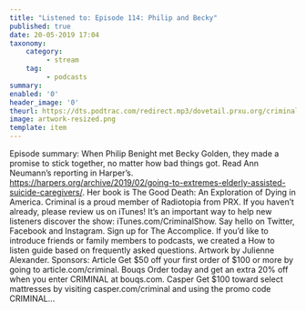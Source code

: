 ```yaml
---
title: "Listened to: Episode 114: Philip and Becky"
published: true
date: 20-05-2019 17:04
taxonomy:
    category:
         - stream
    tag:
         - podcasts
summary:
enabled: '0'
header_image: '0'
theurl: https://dts.podtrac.com/redirect.mp3/dovetail.prxu.org/criminal/1ec41808-1f14-40d2-b038-c4ccedbc358a/Episode_114_Philip_and_Becky_Part_1.mp3
image: artwork-resized.png
template: item
---
```

 
Episode summary: When Philip Benight met Becky Golden, they made a promise to stick together, no matter how bad things got. Read Ann Neumann’s reporting in Harper’s. https://harpers.org/archive/2019/02/going-to-extremes-elderly-assisted-suicide-caregivers/. Her book is The Good Death: An Exploration of Dying in America. Criminal is a proud member of Radiotopia from PRX. If you haven’t already, please review us on iTunes! It’s an important way to help new listeners discover the show: iTunes.com/CriminalShow. Say hello on Twitter, Facebook and Instagram. Sign up for The Accomplice. If you’d like to introduce friends or family members to podcasts, we created a How to listen guide based on frequently asked questions. Artwork by Julienne Alexander. Sponsors: Article Get $50 off your first order of $100 or more by going to article.com/criminal. Bouqs Order today and get an extra 20% off when you enter CRIMINAL at bouqs.com. Casper Get $100 toward select mattresses by visiting casper.com/criminal and using the promo code CRIMINAL…
